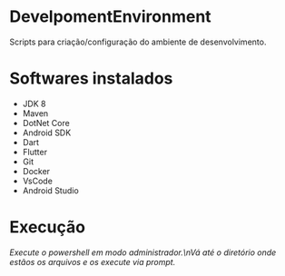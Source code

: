 # DevelpomentEnvironment
Scripts para criação/configuração do ambiente de desenvolvimento.
# Softwares instalados
- JDK 8
- Maven
- DotNet Core
- Android SDK
- Dart
- Flutter
- Git
- Docker
- VsCode
- Android Studio
# Execução
*Execute o powershell em modo administrador.\nVá até o diretório onde estãos os arquivos e os execute via prompt.*
